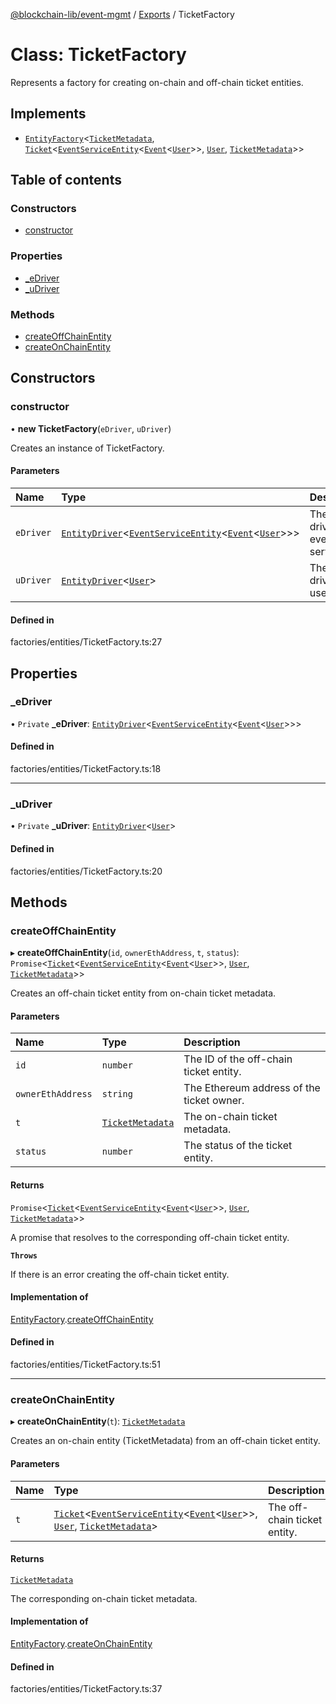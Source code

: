 [@blockchain-lib/event-mgmt](../README.md) / [Exports](../modules.md) / TicketFactory

# Class: TicketFactory

Represents a factory for creating on-chain and off-chain ticket entities.

## Implements

- [`EntityFactory`](../interfaces/EntityFactory.md)<[`TicketMetadata`](TicketMetadata.md), [`Ticket`](Ticket.md)<[`EventServiceEntity`](EventServiceEntity.md)<[`Event`](Event.md)<[`User`](User.md)\>\>, [`User`](User.md), [`TicketMetadata`](TicketMetadata.md)\>\>

## Table of contents

### Constructors

- [constructor](TicketFactory.md#constructor)

### Properties

- [\_eDriver](TicketFactory.md#_edriver)
- [\_uDriver](TicketFactory.md#_udriver)

### Methods

- [createOffChainEntity](TicketFactory.md#createoffchainentity)
- [createOnChainEntity](TicketFactory.md#createonchainentity)

## Constructors

### constructor

• **new TicketFactory**(`eDriver`, `uDriver`)

Creates an instance of TicketFactory.

#### Parameters

| Name | Type | Description |
| :------ | :------ | :------ |
| `eDriver` | [`EntityDriver`](../interfaces/EntityDriver.md)<[`EventServiceEntity`](EventServiceEntity.md)<[`Event`](Event.md)<[`User`](User.md)\>\>\> | The entity driver for event services. |
| `uDriver` | [`EntityDriver`](../interfaces/EntityDriver.md)<[`User`](User.md)\> | The entity driver for users. |

#### Defined in

factories/entities/TicketFactory.ts:27

## Properties

### \_eDriver

• `Private` **\_eDriver**: [`EntityDriver`](../interfaces/EntityDriver.md)<[`EventServiceEntity`](EventServiceEntity.md)<[`Event`](Event.md)<[`User`](User.md)\>\>\>

#### Defined in

factories/entities/TicketFactory.ts:18

___

### \_uDriver

• `Private` **\_uDriver**: [`EntityDriver`](../interfaces/EntityDriver.md)<[`User`](User.md)\>

#### Defined in

factories/entities/TicketFactory.ts:20

## Methods

### createOffChainEntity

▸ **createOffChainEntity**(`id`, `ownerEthAddress`, `t`, `status`): `Promise`<[`Ticket`](Ticket.md)<[`EventServiceEntity`](EventServiceEntity.md)<[`Event`](Event.md)<[`User`](User.md)\>\>, [`User`](User.md), [`TicketMetadata`](TicketMetadata.md)\>\>

Creates an off-chain ticket entity from on-chain ticket metadata.

#### Parameters

| Name | Type | Description |
| :------ | :------ | :------ |
| `id` | `number` | The ID of the off-chain ticket entity. |
| `ownerEthAddress` | `string` | The Ethereum address of the ticket owner. |
| `t` | [`TicketMetadata`](TicketMetadata.md) | The on-chain ticket metadata. |
| `status` | `number` | The status of the ticket entity. |

#### Returns

`Promise`<[`Ticket`](Ticket.md)<[`EventServiceEntity`](EventServiceEntity.md)<[`Event`](Event.md)<[`User`](User.md)\>\>, [`User`](User.md), [`TicketMetadata`](TicketMetadata.md)\>\>

A promise that resolves to the corresponding off-chain ticket entity.

**`Throws`**

If there is an error creating the off-chain ticket entity.

#### Implementation of

[EntityFactory](../interfaces/EntityFactory.md).[createOffChainEntity](../interfaces/EntityFactory.md#createoffchainentity)

#### Defined in

factories/entities/TicketFactory.ts:51

___

### createOnChainEntity

▸ **createOnChainEntity**(`t`): [`TicketMetadata`](TicketMetadata.md)

Creates an on-chain entity (TicketMetadata) from an off-chain ticket entity.

#### Parameters

| Name | Type | Description |
| :------ | :------ | :------ |
| `t` | [`Ticket`](Ticket.md)<[`EventServiceEntity`](EventServiceEntity.md)<[`Event`](Event.md)<[`User`](User.md)\>\>, [`User`](User.md), [`TicketMetadata`](TicketMetadata.md)\> | The off-chain ticket entity. |

#### Returns

[`TicketMetadata`](TicketMetadata.md)

The corresponding on-chain ticket metadata.

#### Implementation of

[EntityFactory](../interfaces/EntityFactory.md).[createOnChainEntity](../interfaces/EntityFactory.md#createonchainentity)

#### Defined in

factories/entities/TicketFactory.ts:37
